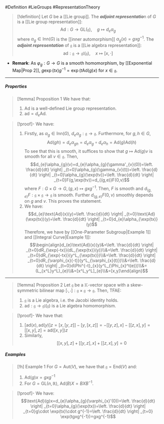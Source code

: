 #Definition #LieGroups #RepresentationTheory 

> [!definition]
> Let $G$ be a [[Lie group]]. The ***adjoint representatio***n of $G$ is a [[Lie group representation]]:$$\text{Ad}:G\to \text{GL}(\mathfrak{g}),\quad g\mapsto d_{e}\alpha_{g}$$where $\alpha_{g}\in \text{Inn}(G)$ is the [[inner automorphism]] $\alpha_{g}(x)=gxg^{-1}$. The ***adjoint representation*** of $\mathfrak{g}$ is a [[Lie algebra representation]]: $$\text{ad}: \mathfrak{g}\to \mathfrak{gl}(\mathfrak{g}),\quad x\mapsto[x,\cdot ]$$
- **Remark**: As $\varphi_{g}:G\to G$ is a smooth homomorphism, by [[Exponential Map|Prop 2]], $g\exp(tx)g^{-1}=\exp(t\text{Ad}(g)x)$ for $x\in \mathfrak{g}$.
---
##### Properties
> [!lemma] Proposition 1
> We have that:
> 1. $\text{Ad}$ is a well-defined Lie group representation.
> 2. $\text{ad}=d_{e}\text{Ad}$.

> [!proof]-
> We have:
> 1. Firstly, as $\alpha_{g}\in \text{Inn}(G)$, $d_{e}\alpha_{g}:\mathfrak{g}\to \mathfrak{g}$. Furthermore, for $g,h\in G$, $$\text{Ad}(gh)=d_{e}\alpha_{gh}=d_{e}\alpha_{g} \circ d_{e}\alpha_{h}=\text{Ad}(g)\text{Ad}(h)$$To see that this is smooth, it suffices to show that $g\mapsto \text{Ad}(g)v$ is smooth for all $v\in \mathfrak{g}$. Then, $$d_{e}\alpha_{g}(v)=d_{e}\alpha_{g}(\gamma'_{v}(0))=\left. \frac{d}{dt} \right| _{t=0}\alpha_{g}(\gamma_{v}(t))=\left. \frac{d}{dt} \right| _{t=0}\alpha_{g}(\exp(tv))=\left. \frac{d}{dt} \right| _{t=0}F(g,\exp(tv))=d_{(g,e)}F(0,v)$$where $F:G\times G\to G,(g,x)\mapsto gxg^{-1}$. Then, $F$ is smooth and $d_{(g,e)}F:\mathfrak{g}\times \mathfrak{g}\to \mathfrak{g}$ is smooth. Further $d_{(g,e)}F(0,v)$ smoothly depends on $g$ and $v$. This proves the statement.
> 2. We have: $$d_{e}\text{Ad}(x)(y)=\left. \frac{d}{dt} \right| _{t=0}\text{Ad}(\exp(tx))(y)=\left. \frac{d}{dt} \right| _{t=0}d_{e}\alpha_{\exp(tx)}(y)$$Therefore, we have by [[One-Parameter Subgroup|Example 1]] and [[Integral Curve|Example 1]]: $$\begin{align}d_{e}\text{Ad}(x)(y)&=\left. \frac{d}{dt} \right| _{t=0}dR_{\exp(-tx)}(dL_{\exp(tx)}(y))\\&=\left. \frac{d}{dt} \right| _{t=0}dR_{\exp(-tx)}(y^L_{\exp(tx)})\\&=\left. \frac{d}{dt} \right| _{t=0}dR_{\varphi_{x}(-t)}(y^L_{\varphi_{x}(t)})\\&=\left. \frac{d}{dt} \right| _{t=0}d\Phi^{-t}_{x}(y^L_{\Phi_{x}^t(e)})\\&=(L_{x^L}y^L)_{e}\\&=[x^L,y^L]_{e}\\&=[x,y]\end{align}$$
---
> [!lemma] Proposition 2
> Let $\mathfrak{g}$ be a $\mathbb{K}$-vector space with a skew-symmetric bilinear map $[\cdot,\cdot]:\mathfrak{g}\times \mathfrak{g}\to \mathfrak{g}$. Then, TFAE:
> 1. $\mathfrak{g}$ is a Lie algebra, i.e. the Jacobi identity holds.
> 2. $\text{ad}:\mathfrak{g}\to \mathfrak{gl}(\mathfrak{g})$ is a Lie algebra homomorphism.

> [!proof]-
> We have that:
> 1. $[\text{ad}(x),\text{ad}(y)]z=[x,[y,z]]-[y,[x,z]]=-[[y,z],x]-[[z,x],y]=[[x,y],z]=\text{ad}([x,y])z$
> 2. Similarly, $$[[x,y],z]+[[y,z],x]+[[z,x],y]=0$$

##### Examples
> [!h] Example 1
> For $G=\text{Aut}(V)$, we have that $\mathfrak{g}=\text{End}(V)$ and: 
> 1. $\text{Ad}(g)x=gxg^{-1}$
> 2. For $G=\text{GL}(n,\mathbb{R})$, $\text{Ad}(B)X=BXB^{-1}$.

> [!proof]-
> We have:
> $$\text{Ad}(g)x=d_{e}\alpha_{g}(\varphi_{x}'(0))=\left. \frac{d}{dt} \right| _{t=0}\alpha_{g}(\exp(tx))=\left. \frac{d}{dt} \right| _{t=0}g\cdot \exp(tx)\cdot g^{-1}=\left. \frac{d}{dt} \right| _{t=0} \exp(tgxg^{-1})=gxg^{-1}$$
>